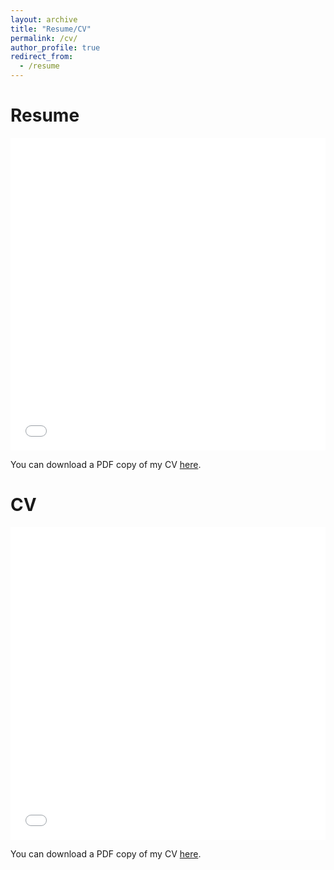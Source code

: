 ```yaml
---
layout: archive
title: "Resume/CV"
permalink: /cv/
author_profile: true
redirect_from:
  - /resume
---
```


Resume
======
<iframe src="/files/pdf/vazirizade-CV.pdf" width="100%" height="500" frameborder="no" border="0" marginwidth="0" marginheight="0"></iframe>

You can download a PDF copy of my CV [here](/files/pdf/vazirizade-resume.pdf).

CV
======
<iframe src="/files/pdf/vazirizade-CV.pdf" width="100%" height="500" frameborder="no" border="0" marginwidth="0" marginheight="0"></iframe>

You can download a PDF copy of my CV [here](/files/pdf/vazirizade-CV.pdf).